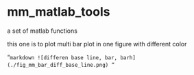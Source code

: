 # mm_matlab_tools
 a set of matlab functions

 this one is to plot multi bar plot in one figure
 with different color
 
“`markdown
![differen base line, bar, barh](./fig_mm_bar_diff_base_line.png)
“`
